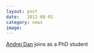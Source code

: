 ```yaml
---
layout: post
date:   2012-08-01
category: news
image: 
---
```


[Andrei Dan]({{"/people/andrei"|relative_url}}) joins as a PhD student